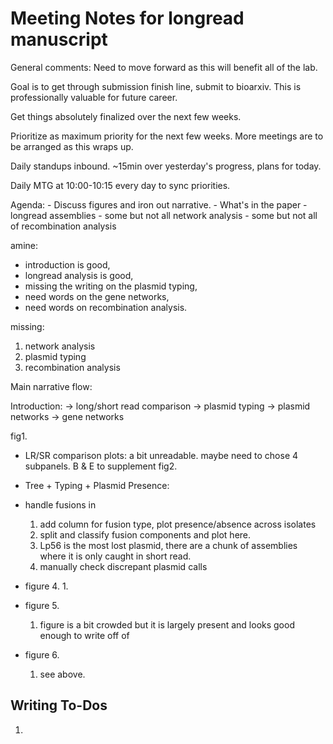 # Meeting Notes for longread manuscript

General comments:
Need to move forward as this will benefit all of the lab.

Goal is to get through submission finish line, submit to bioarxiv.
This is professionally valuable for future career.

Get things absolutely finalized over the next few weeks.

Prioritize as maximum priority for the next few weeks.
More meetings are to be arranged as this wraps up.

Daily standups inbound. ~15min over yesterday's progress, plans for today.

Daily MTG at 10:00-10:15 every day to sync priorities.

Agenda:
    - Discuss figures and iron out narrative.
    - What's in the paper
        - longread assemblies
        - some but not all network analysis
        - some but not all of recombination analysis

amine:
 - introduction is good,
 - longread analysis is good,
 - missing the writing on the plasmid typing,
 - need words on the gene networks,
 - need words on recombination analysis.

 missing:
 1. network analysis
 2. plasmid typing
 3. recombination analysis

Main narrative flow:

Introduction:
-> long/short read comparison
-> plasmid typing
-> plasmid networks
-> gene networks

fig1.
- LR/SR comparison plots: a bit unreadable. maybe need to chose 4 subpanels. B & E to supplement
fig2.
- Tree + Typing + Plasmid Presence:
- handle fusions in
    1. add column for fusion type, plot presence/absence across isolates
    2. split and classify fusion components and plot here.
    3. Lp56 is the most lost plasmid, there are a chunk of assemblies where it is only caught in short read.
    4. manually check discrepant plasmid calls

- figure 4.
    1.

- figure 5.
    1. figure is a bit crowded but it is largely present and looks good enough to write off of

- figure 6.
    1. see above.


## Writing To-Dos
1.